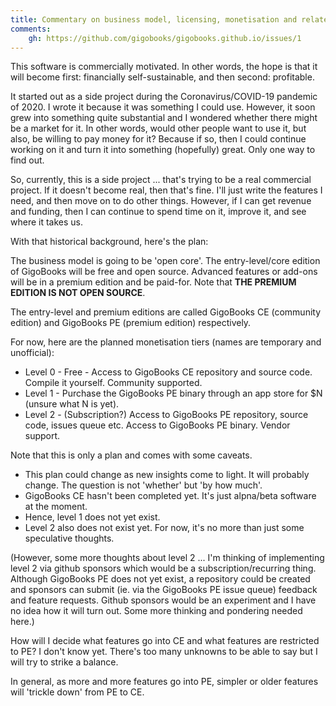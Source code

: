 ```yaml
---
title: Commentary on business model, licensing, monetisation and related topics
comments:
    gh: https://github.com/gigobooks/gigobooks.github.io/issues/1
---
```


This software is commercially motivated. In other words, the hope is that it will become first: financially self-sustainable, and then second: profitable.

It started out as a side project during the Coronavirus/COVID-19 pandemic of 2020. I wrote it because it was something I could use. However, it soon grew into something quite substantial and I wondered whether there might be a market for it. In other words, would other people want to use it, but also, be willing to pay money for it? Because if so, then I could continue working on it and turn it into something (hopefully) great. Only one way to find out.

<!--break-->

So, currently, this is a side project ... that's trying to be a real commercial project. If it doesn't become real, then that's fine. I'll just write the features I need, and then move on to do other things. However, if I can get revenue and funding, then I can continue to spend time on it, improve it, and see where it takes us.

With that historical background, here's the plan:

The business model is going to be 'open core'. The entry-level/core edition of GigoBooks will be free and open source. Advanced features or add-ons will be in a premium edition and be paid-for. Note that **THE PREMIUM EDITION IS NOT OPEN SOURCE**.

The entry-level and premium editions are called GigoBooks CE (community edition) and GigoBooks PE (premium edition) respectively.

For now, here are the planned monetisation tiers (names are temporary and unofficial):

* Level 0 - Free - Access to GigoBooks CE repository and source code. Compile it yourself. Community supported.
* Level 1 - Purchase the GigoBooks PE binary through an app store for $N (unsure what N is yet).
* Level 2 - (Subscription?) Access to GigoBooks PE repository, source code, issues queue etc. Access to GigoBooks PE binary. Vendor support.

Note that this is only a plan and comes with some caveats.

* This plan could change as new insights come to light. It will probably change. The question is not 'whether' but 'by how much'.
* GigoBooks CE hasn't been completed yet. It's just alpna/beta software at the moment.
* Hence, level 1 does not yet exist.
* Level 2 also does not exist yet. For now, it's no more than just some speculative thoughts.

(However, some more thoughts about level 2 ... I'm thinking of implementing level 2 via github sponsors which would be a subscription/recurring thing. Although GigoBooks PE does not yet exist, a repository could be created and sponsors can submit (ie. via the GigoBooks PE issue queue) feedback and feature requests. Github sponsors would be an experiment and I have no idea how it will turn out. Some more thinking and pondering needed here.)

How will I decide what features go into CE and what features are restricted to PE? I don't know yet. There's too many unknowns to be able to say but I will try to strike a balance. 

In general, as more and more features go into PE, simpler or older features will 'trickle down' from PE to CE.

